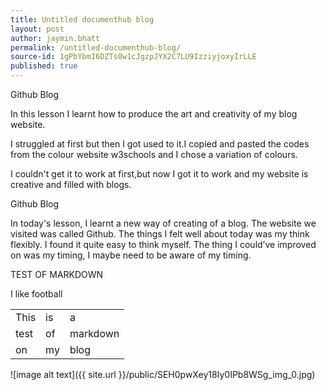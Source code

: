 ```yaml
---
title: Untitled documenthub blog
layout: post
author: jaymin.bhatt
permalink: /untitled-documenthub-blog/
source-id: 1gPbYbmI6DZTs0w1cJgzpJYX2C7LU9IzziyjoxyIrLLE
published: true
---
```

Github Blog 

In this lesson I learnt how to produce the art and creativity of my blog website. 

I struggled at first but then I got used to it.I copied and pasted the codes from the colour website w3schools and I chose a variation of colours. 

I couldn't get it to work at first,but now I got it to work and my website is creative and filled with blogs. 

Github Blog 

In today's lesson, I learnt a new way of creating of a blog. The website we visited was called Github. The things I felt well about today was my think flexibly. I found it quite easy to think myself. The thing I could’ve improved on was my timing, I maybe need to be aware of my timing.    

TEST OF MARKDOWN 

I like football 

<table>
  <tr>
    <td>This </td>
    <td>is</td>
    <td>a</td>
  </tr>
  <tr>
    <td>test </td>
    <td>of</td>
    <td>markdown</td>
  </tr>
  <tr>
    <td>on</td>
    <td>my</td>
    <td>blog</td>
  </tr>
</table>


![image alt text]({{ site.url }}/public/SEH0pwXey18Iy0IPb8WSg_img_0.jpg)

